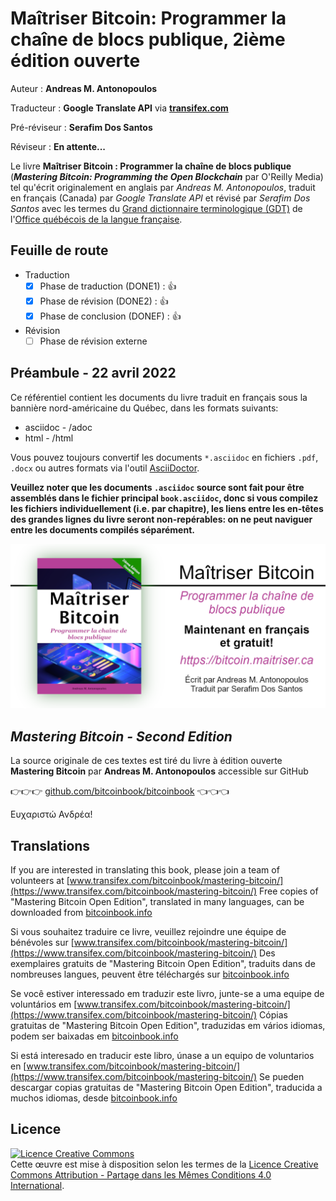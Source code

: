 # Ma&icirc;triser Bitcoin: Programmer la cha&icirc;ne de blocs publique, 2ième édition ouverte

Auteur : **Andreas M. Antonopoulos**

Traducteur : **Google Translate API** via **[transifex.com](https://www.transifex.com)**

Pré-réviseur : **Serafim Dos Santos**

Réviseur : **En attente...**

Le livre **Maîtriser Bitcoin : Programmer la chaîne de blocs publique** (_**Mastering Bitcoin: Programming the Open Blockchain**_ par O'Reilly Media) tel qu'écrit originalement en anglais par _Andreas M. Antonopoulos_, traduit en français (Canada) par _Google Translate API_ et révisé par _Serafim Dos Santos_ avec les termes du [Grand dictionnaire terminologique (GDT)](https://gdt.oqlf.gouv.qc.ca/) de l'[Office qu&eacute;b&eacute;cois de la langue fran&ccedil;aise](https://www.oqlf.gouv.qc.ca/).

## Feuille de route
* Traduction
  - [x] Phase de traduction (DONE1) : 👍
  - [x] Phase de révision (DONE2) : 👍
  - [x] Phase de conclusion (DONEF) : 👍
* Révision
  - [ ] Phase de révision externe

## Préambule - 22 avril 2022

Ce référentiel contient les documents du livre traduit en français sous la bannière nord-américaine du Québec, dans les formats suivants:

* asciidoc - /adoc
* html - /html

Vous pouvez toujours convertif les documents `*.asciidoc` en fichiers `.pdf`, `.docx` ou autres formats via l'outil [AsciiDoctor](https://asciidoctor.org/).

**Veuillez noter que les documents `.asciidoc` source sont fait pour être assemblés dans le fichier principal `book.asciidoc`, donc si vous compilez les fichiers individuellement (i.e. par chapitre), les liens entre les en-têtes des grandes lignes du livre seront non-repérables: on ne peut naviguer entre les documents compilés séparément.**


![Maîtriser Bitcoin: Programmer la chaîne de blocs publique](assets/MB2EO-BANNER-002.png)

## _Mastering Bitcoin - Second Edition_

La source originale de ces textes est tiré du livre à édition ouverte <strong>Mastering Bitcoin</strong> par __Andreas M. Antonopoulos__ accessible sur GitHub

👉👉👉 <a href="https://github.com/bitcoinbook/bitcoinbook">github.com/bitcoinbook/bitcoinbook</a> 👈👈👈

Ευχαριστώ Ανδρέα!

## Translations
If you are interested in translating this book, please join a team of volunteers at [www.transifex.com/bitcoinbook/mastering-bitcoin/](https://www.transifex.com/bitcoinbook/mastering-bitcoin/)
Free copies of "Mastering Bitcoin Open Edition", translated in many languages, can be downloaded from [bitcoinbook.info](https://bitcoinbook.info)

Si vous souhaitez traduire ce livre, veuillez rejoindre une équipe de bénévoles sur [www.transifex.com/bitcoinbook/mastering-bitcoin/](https://www.transifex.com/bitcoinbook/mastering-bitcoin/)
Des exemplaires gratuits de "Mastering Bitcoin Open Edition", traduits dans de nombreuses langues, peuvent être téléchargés sur [bitcoinbook.info](https://bitcoinbook.info)

Se você estiver interessado em traduzir este livro, junte-se a uma equipe de voluntários em [www.transifex.com/bitcoinbook/mastering-bitcoin/](https://www.transifex.com/bitcoinbook/mastering-bitcoin/)
Cópias gratuitas de "Mastering Bitcoin Open Edition", traduzidas em vários idiomas, podem ser baixadas em [bitcoinbook.info](https://bitcoinbook.info)

Si está interesado en traducir este libro, únase a un equipo de voluntarios en [www.transifex.com/bitcoinbook/mastering-bitcoin/](https://www.transifex.com/bitcoinbook/mastering-bitcoin/)
Se pueden descargar copias gratuitas de "Mastering Bitcoin Open Edition", traducida a muchos idiomas, desde [bitcoinbook.info](https://bitcoinbook.info)

## Licence

<a rel="license" href="http://creativecommons.org/licenses/by-sa/4.0/"><img alt="Licence Creative Commons" style="border-width:0" src="https://i.creativecommons.org/l/by-sa/4.0/88x31.png" /></a><br />Cette œuvre est mise à disposition selon les termes de la <a rel="license" href="http://creativecommons.org/licenses/by-sa/4.0/">Licence Creative Commons Attribution -  Partage dans les Mêmes Conditions 4.0 International</a>.
